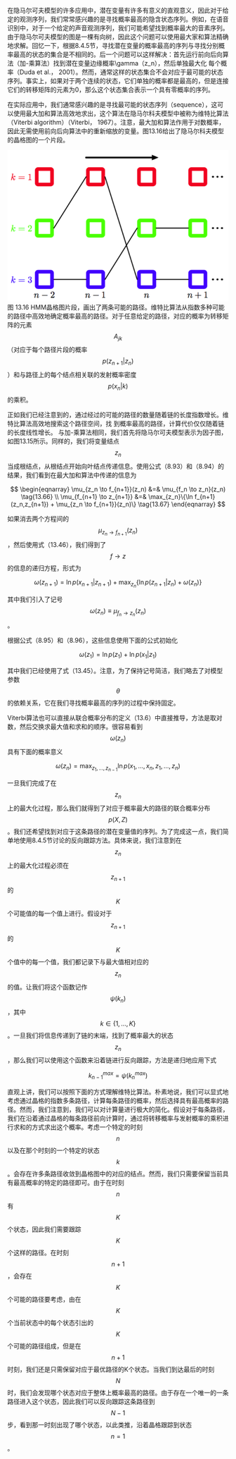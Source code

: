 在隐马尔可夫模型的许多应用中，潜在变量有许多有意义的直观意义，因此对于给定的观测序列，我们常常感兴趣的是寻找概率最高的隐含状态序列。例如，在语音识别中，对于一个给定的声音观测序列，我们可能希望找到概率最大的音素序列。由于隐马尔可夫模型的图是一棵有向树，因此这个问题可以使用最大家和算法精确地求解。回忆一下，根据8.4.5节，寻找潜在变量的概率最高的序列与寻找分别概率最高的状态的集合是不相同的。后一个问题可以这样解决：首先运行前向后向算法（加-乘算法）找到潜在变量边缘概率\gamma（z_n），然后单独最大化 每个概率（Duda et al.， 2001）。然而，通常这样的状态集合不会对应于最可能的状态序列。事实上，如果对于两个连续的状态，它们单独的概率都是最高的，但是连接它们的转移矩阵的元素为0，那么这个状态集合表示一个具有零概率的序列。    

在实际应用中，我们通常感兴趣的是寻找最可能的状态序列（sequence），这可以使用最大加和算法高效地求出，这个算法在隐马尔科夫模型中被称为维特比算法（Viterbi algorithm）（Viterbi， 1967）。注意，最大加和算法作用于对数概率，因此无需使用前向后向算法中的重新缩放的变量。图13.16给出了隐马尔科夫模型的晶格图的一个片段。    

![图 13-16](images/13_16.png)      
图 13.16 HMM晶格图片段，画出了两条可能的路径。维特比算法从指数多种可能的路径中高效地确定概率最高的路径。对于任意给定的路径，对应的概率为转移矩阵的元素$$ A_{jk} $$（对应于每个路径片段的概率$$ p(z_{n+1}|z_n) $$）和与路径上的每个结点相关联的发射概率密度$$ p(x_n|k) $$的乘积。 

正如我们已经注意到的，通过经过的可能的路径的数量随着链的长度指数增长。维特比算法高效地搜索这个路径空间，找 到概率最高的路径，计算代价仅仅随着链的长度线性增长。
与加-乘算法相同，我们首先将隐马尔可夫模型表示为因子图，如图13.15所示。同样的，我们将变量结点$$ z_n  $$当成根结点，从根结点开始向叶结点传递信息。使用公式（8.93）和（8.94）的结果，我们看到在最大加和算法中传递的信息为    

$$
\begin{eqnarray}
\mu_{z_n \to f_{n+1}}(z_n) &=& \mu_{f_n \to z_n}(z_n) \tag{13.66} \\
\mu_{f_{n+1} \to z_{n+1}} &=& \max_{z_n}\{\ln f_{n+1}(z_n,z_{n+1}) + \mu_{z_n \to f_{n+1}}(z_n)\} \tag{13.67}
\end{eqnarray}
$$    

如果消去两个方程间的$$ \mu_{z_n \to f_{n+1}}(z_n) $$，然后使用式（13.46），我们得到了$$ f \to  z $$的信息的递归方程，形式为    

$$
\omega(z_{n+1}) = \ln p(x_{n+1}|z_{n+1}) + \max_{z_n}\{\ln p(z_{n+1}|z_n) + \omega(z_n)\} \tag{13.68}
$$    

其中我们引入了记号$$ \omega(z_n) \equiv \mu_{f_n \to z_n}(z_n) $$。     

根据公式（8.95）和（8.96），这些信息使用下面的公式初始化     

$$
\omega(z_1) = \ln p(z_1) + \ln p(x_1|z_1) \tag{13.69}
$$    

其中我们已经使用了式（13.45）。注意，为了保持记号简洁，我们略去了对模型参数$$ \theta $$的依赖关系，它在我们寻找概率最高的序列的过程中保持固定。    

Viterbi算法也可以直接从联合概率分布的定义（13.6）中直接推导，方法是取对数，然后交换求最大值和求和的顺序。很容易看到$$ \omega(z_n) $$具有下面的概率意义    

$$
\omega(z_n) = \max_{z_1,...,z_{n-1}} \ln p(x_1,...,x_n,z_1,...,z_n)\tag{13.70}
$$    

一旦我们完成了在$$ z_n $$上的最大化过程，那么我们就得到了对应于概率最大的路径的联合概率分布$$ p(X, Z) $$。我们还希望找到对应于这条路径的潜在变量值的序列。为了完成这一点，我们简单地使用8.4.5节讨论的反向跟踪方法。具体来说，我们注意到在$$ z_n $$上的最大化过程必须在$$ z_{n+1} $$的$$ K $$个可能值的每一个值上进行。假设对于$$ z_{n+1} $$的$$ K
$$个值中的每一个值，我们都记录下与最大值相对应的$$ z_n $$的值。让我们将这个函数记作$$ \psi(k_n) $$，其中$$ k \in \{1,...,K\} $$。一旦我们将信息传递到了链的末端，找到了概率最大的状态$$ z_n $$，那么我们可以使用这个函数来沿着链进行反向跟踪，方法是递归地应用下式    

$$
k_{n-1}^{max} = \psi(k_n^{max}) \tag{13.71}
$$    

直观上讲，我们可以按照下面的方式理解维特比算法。朴素地说，我们可以显式地考虑通过晶格的指数多条路径，计算每条路径的概率，然后选择具有最高概率的路径。然而，我们注意到，我们可以对计算量进行极大的简化。假设对于每条路径，我们在沿着通过晶格的每条路径前向计算时，通过将转移概率与发射概率的乘积进行求和的方式求出这个概率。考虑一个特定的时刻$$ n $$以及在那个时刻的一个特定的状态$$ k $$。会存在许多条路径收敛到晶格图中的对应的结点。然而，我们只需要保留当前具有最高概率的特定的路径即可。由于在时刻$$ n
$$有$$ K $$个状态，因此我们需要跟踪$$ K $$个这样的路径。在时刻$$ n + 1 $$，会存在$$ K $$个可能的路径要考虑，由在$$ K $$个当前状态中的每个状态引出的$$ K $$个可能的路径组成，但是在$$ n + 1 $$时刻，我们还是只需保留对应于最优路径的K个状态。当我们到达最后的时刻$$ N
$$时，我们会发现哪个状态对应于整体上概率最高的路径。由于存在一个唯一的一条路径进入这个状态，因此我们可以反向跟踪这条路径到$$ N − 1 $$步，看到那一时刻出现了哪个状态，以此类推，沿着晶格跟踪到状态$$ n = 1 $$。
